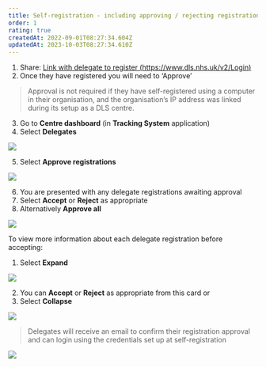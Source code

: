 ```yaml
---
title: Self-registration - including approving / rejecting registrations
order: 1
rating: true
createdAt: 2022-09-01T08:27:34.604Z
updatedAt: 2023-10-03T08:27:34.610Z
---
```

1. Share: [Link with delegate to register (https://www.dls.nhs.uk/v2/Login) ](https://www.dls.nhs.uk/v2/Login)
2. Once they have registered you will need to ‘Approve’ 

> Approval is not required if they have self-registered using a computer in their organisation, and the organisation’s IP address was linked during its setup as a DLS centre.

3. Go to **Centre dashboard** (in **Tracking System** application)
4. Select **Delegates**

![](/img/registering-delegates-1.png)

5. Select **Approve registrations**

![](/img/registering-delegates-2.png)

6. You are presented with any delegate registrations awaiting approval 
7. Select **Accept** or **Reject** as appropriate
8. Alternatively **Approve all**

![](/img/registering-delegates-3.png)

To view more information about each delegate registration before accepting:

1. Select **Expand**

![](/img/registering-delegates-4.png)

2. You can **Accept** or **Reject** as appropriate from this card or
3. Select **Collapse** 

![](/img/registering-delegates-5.png)

> Delegates will receive an email to confirm their registration approval and can login using the credentials set up at self-registration

![](/img/cm-4-06-Self-reg.jpg)